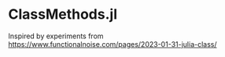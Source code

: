 # ClassMethods.jl

Inspired by experiments from 
https://www.functionalnoise.com/pages/2023-01-31-julia-class/




